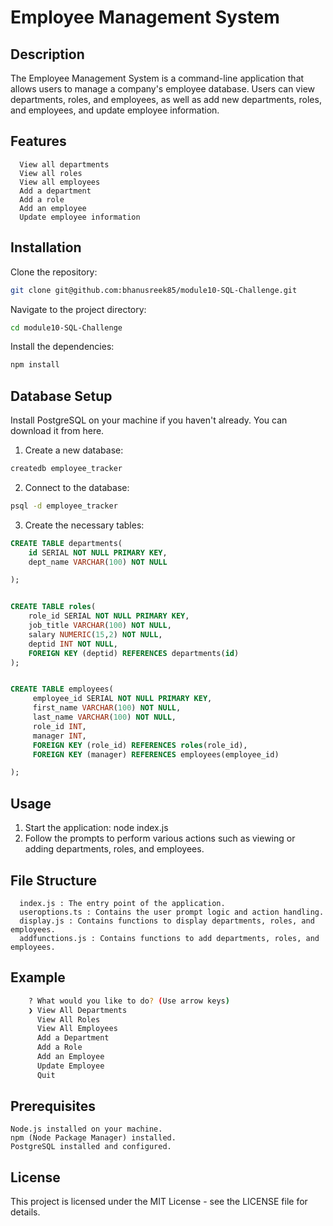 # Employee Management System
## Description
The Employee Management System is a command-line application that allows users to manage a company's employee database. Users can view departments, roles, and employees, as well as add new departments, roles, and employees, and update employee information.

## Features
      View all departments
      View all roles
      View all employees
      Add a department
      Add a role
      Add an employee
      Update employee information
## Installation
Clone the repository:
```sh
git clone git@github.com:bhanusreek85/module10-SQL-Challenge.git
   ```
Navigate to the project directory:
```sh
cd module10-SQL-Challenge
   ```
Install the dependencies:
```sh
npm install
   ```
## Database Setup
Install PostgreSQL on your machine if you haven't already. You can download it from here.
1. Create a new database:
 ```sh
createdb employee_tracker
   ```
2. Connect to the database:
 ```sh
psql -d employee_tracker
   ```
3. Create the necessary tables:
```sql
CREATE TABLE departments(
    id SERIAL NOT NULL PRIMARY KEY,
    dept_name VARCHAR(100) NOT NULL

);


CREATE TABLE roles(
    role_id SERIAL NOT NULL PRIMARY KEY,
    job_title VARCHAR(100) NOT NULL,
    salary NUMERIC(15,2) NOT NULL,
    deptid INT NOT NULL,
    FOREIGN KEY (deptid) REFERENCES departments(id)
);


CREATE TABLE employees(
     employee_id SERIAL NOT NULL PRIMARY KEY,
     first_name VARCHAR(100) NOT NULL,
     last_name VARCHAR(100) NOT NULL,
     role_id INT,
     manager INT,
     FOREIGN KEY (role_id) REFERENCES roles(role_id),
     FOREIGN KEY (manager) REFERENCES employees(employee_id)

);
```
## Usage
1. Start the application:
node index.js
2. Follow the prompts to perform various actions such as viewing or adding departments, roles, and employees.
## File Structure
      index.js : The entry point of the application.
      useroptions.ts : Contains the user prompt logic and action handling.
      display.js : Contains functions to display departments, roles, and employees.
      addfunctions.js : Contains functions to add departments, roles, and employees.
## Example
```sh
    ? What would you like to do? (Use arrow keys)
    ❯ View All Departments
      View All Roles
      View All Employees
      Add a Department
      Add a Role
      Add an Employee
      Update Employee
      Quit
```      
## Prerequisites
    Node.js installed on your machine.
    npm (Node Package Manager) installed.
    PostgreSQL installed and configured.

## License
This project is licensed under the MIT License - see the LICENSE file for details.